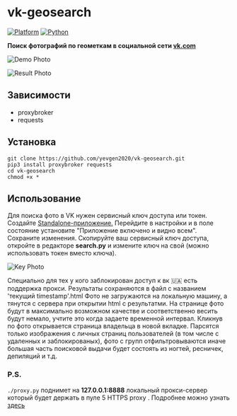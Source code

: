 # vk-geosearch
[![Platform](https://img.shields.io/badge/Platform-Linux-brightgreen.svg)](https://shields.io/)
[![Python](https://img.shields.io/badge/Python-3.6-brightgreen.svg)](https://shields.io/)

**Поиск фотографий по геометкам в социальной сети [vk.com](https://vk.com)**

![Demo Photo](http://i.piccy.info/i9/07277ceee30da11d077c3a4f00f18544/1556797628/82386/1315967/screen1.jpg)

![Result Photo](http://i.piccy.info/i9/4c686f00c3a6123586868e37e981eadd/1556797717/169127/1315967/screen2.jpg)

## Зависимости

* proxybroker
* requests


## Установка


```
git clone https://github.com/yevgen2020/vk-geosearch.git
pip3 install proxybroker requests
cd vk-geosearch
chmod +x *
```

## Использование

Для поиска фото в VK нужен сервисный ключ доступа или токен. Создайте  [Standalone-приложение.](https://vk.com/editapp?act=create) Перейдите в настройки и в поле состояние установите "Приложение включено и видно всем". Сохраните изменения. Скопируйте ваш сервисный ключ доступа, откройте в редакторе **search.py** и измените ключ на свой (можно использовать токен вместо ключа).

![Key Photo](http://i.piccy.info/i9/c892cacfa39cdc3e06151b36385cae26/1556800215/29459/1315967/screen3.png)

Специально для тех у кого заблокирован доступ к вк :ukraine: есть поддержка прокси. Результаты сохраняются в файл с названием 'текущий timestamp'.html Фото не загружаются на локальную машину, а тянутся с сервера при открытии html с результатми. На странице фото будут в максимально возможном качестве и соответственно весить будут немало, учтите это когда задаете временной интервал. Кликнув по фото открывается страница владельца в новой вкладке. Парсятся только изображения с личных страниц пользователей (в том числе с удаленных и заблокированых), фото с групп отфильтровываются иначе большая часть поисковой выдачи будет состоять из ногтей, ресничек, депиляций и т.д.

### P.S.

```./proxy.py``` поднимет на **127.0.0.1:8888** локальный прокси-сервер который будет держать в пуле 5 HTTPS proxy . Подробнее можно узнать [здесь](https://github.com/constverum/ProxyBroker)






